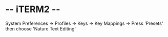 # -- iTERM2 --

System Preferences -> Profiles -> Keys -> Key Mappings -> Press 'Presets' then choose 'Nature Text Editing'